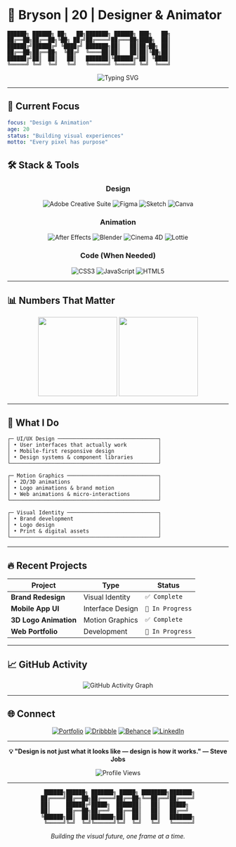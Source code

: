 # 💫 Bryson | 20 | Designer & Animator

```ascii
██████╗ ██████╗ ██╗   ██╗███████╗ ██████╗ ███╗   ██╗
██╔══██╗██╔══██╗╚██╗ ██╔╝██╔════╝██╔═══██╗████╗  ██║
██████╔╝██████╔╝ ╚████╔╝ ███████╗██║   ██║██╔██╗ ██║
██╔══██╗██╔══██╗  ╚██╔╝  ╚════██║██║   ██║██║╚██╗██║
██████╔╝██║  ██║   ██║   ███████║╚██████╔╝██║ ╚████║
╚═════╝ ╚═╝  ╚═╝   ╚═╝   ╚══════╝ ╚═════╝ ╚═╝  ╚═══╝
```

<div align="center">

![Typing SVG](https://readme-typing-svg.herokuapp.com?font=JetBrains+Mono&weight=600&size=22&duration=3000&pause=1000&color=00D9FF&center=true&vCenter=true&width=500&lines=Design+%7C+Animation+%7C+Creation;Bringing+Ideas+to+Life;20+Years+Old+%7C+Infinite+Passion)

</div>

---

## 🎯 **Current Focus**
```yaml
focus: "Design & Animation"
age: 20
status: "Building visual experiences"
motto: "Every pixel has purpose"
```

## 🛠️ **Stack & Tools**

<div align="center">

### Design
![Adobe Creative Suite](https://img.shields.io/badge/Adobe%20Creative%20Suite-FF0000?style=for-the-badge&logo=adobe&logoColor=white)
![Figma](https://img.shields.io/badge/Figma-F24E1E?style=for-the-badge&logo=figma&logoColor=white)
![Sketch](https://img.shields.io/badge/Sketch-FFB387?style=for-the-badge&logo=sketch&logoColor=black)
![Canva](https://img.shields.io/badge/Canva-00C4CC?style=for-the-badge&logo=canva&logoColor=white)

### Animation
![After Effects](https://img.shields.io/badge/After%20Effects-9999FF?style=for-the-badge&logo=adobeaftereffects&logoColor=white)
![Blender](https://img.shields.io/badge/Blender-F5792A?style=for-the-badge&logo=blender&logoColor=white)
![Cinema 4D](https://img.shields.io/badge/Cinema%204D-011A6A?style=for-the-badge&logo=cinema4d&logoColor=white)
![Lottie](https://img.shields.io/badge/Lottie-00D4FF?style=for-the-badge&logo=airbnb&logoColor=white)

### Code (When Needed)
![CSS3](https://img.shields.io/badge/CSS3-1572B6?style=for-the-badge&logo=css3&logoColor=white)
![JavaScript](https://img.shields.io/badge/JavaScript-F7DF1E?style=for-the-badge&logo=javascript&logoColor=black)
![HTML5](https://img.shields.io/badge/HTML5-E34F26?style=for-the-badge&logo=html5&logoColor=white)

</div>

---

## 📊 **Numbers That Matter**

<div align="center">

<img height="180em" src="https://github-readme-stats.vercel.app/api?username=bryson&show_icons=true&theme=tokyonight&include_all_commits=true&count_private=true"/>
<img height="180em" src="https://github-readme-stats.vercel.app/api/top-langs/?username=bryson&layout=compact&langs_count=7&theme=tokyonight"/>

</div>

---

## 🎨 **What I Do**

```
┌─ UI/UX Design ────────────────────────────────┐
│ • User interfaces that actually work          │
│ • Mobile-first responsive design              │
│ • Design systems & component libraries        │
└───────────────────────────────────────────────┘

┌─ Motion Graphics ─────────────────────────────┐
│ • 2D/3D animations                            │
│ • Logo animations & brand motion              │
│ • Web animations & micro-interactions         │
└───────────────────────────────────────────────┘

┌─ Visual Identity ─────────────────────────────┐
│ • Brand development                           │
│ • Logo design                                 │
│ • Print & digital assets                      │
└───────────────────────────────────────────────┘
```

---

## 🔥 **Recent Projects**

<div align="center">

| Project | Type | Status |
|---------|------|--------|
| **Brand Redesign** | Visual Identity | `✅ Complete` |
| **Mobile App UI** | Interface Design | `🚧 In Progress` |
| **3D Logo Animation** | Motion Graphics | `✅ Complete` |
| **Web Portfolio** | Development | `🚧 In Progress` |

</div>

---

## 📈 **GitHub Activity**

<div align="center">

![GitHub Activity Graph](https://github-readme-activity-graph.vercel.app/graph?username=bryson&theme=tokyo-night&hide_border=true)

</div>

---

## 🌐 **Connect**

<div align="center">

[![Portfolio](https://img.shields.io/badge/Portfolio-000000?style=for-the-badge&logo=vercel&logoColor=white)](https://bryson.dev)
[![Dribbble](https://img.shields.io/badge/Dribbble-EA4C89?style=for-the-badge&logo=dribbble&logoColor=white)](https://dribbble.com/bryson)
[![Behance](https://img.shields.io/badge/Behance-1769FF?style=for-the-badge&logo=behance&logoColor=white)](https://behance.net/bryson)
[![LinkedIn](https://img.shields.io/badge/LinkedIn-0077B5?style=for-the-badge&logo=linkedin&logoColor=white)](https://linkedin.com/in/bryson)

</div>

---

<div align="center">

**💡 "Design is not just what it looks like — design is how it works." — Steve Jobs**

![Profile Views](https://komarev.com/ghpvc/?username=bryson&color=00d9ff&style=for-the-badge)

</div>

---

<div align="center">

```
 ██████╗██████╗ ███████╗ █████╗ ████████╗███████╗
██╔════╝██╔══██╗██╔════╝██╔══██╗╚══██╔══╝██╔════╝
██║     ██████╔╝█████╗  ███████║   ██║   █████╗  
██║     ██╔══██╗██╔══╝  ██╔══██║   ██║   ██╔══╝  
╚██████╗██║  ██║███████╗██║  ██║   ██║   ███████╗
 ╚═════╝╚═╝  ╚═╝╚══════╝╚═╝  ╚═╝   ╚═╝   ╚══════╝
```

*Building the visual future, one frame at a time.*

</div>
